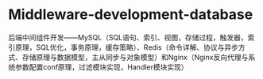 # Middleware-development-database
后端中间组件开发——MySQL（SQL语句、索引、视图，存储过程，触发器，索引原理，SQL优化，事务原理，缓存策略）、Redis（命令详解、协议与异步方式、存储原理与数据模型，主从同步与对象模型）和Nginx（Nginx反向代理与系统参数配置conf原理，过滤模块实现，Handler模块实现）
